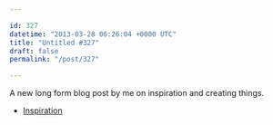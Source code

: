 ```yaml
---

id: 327
datetime: "2013-03-28 06:26:04 +0000 UTC"
title: "Untitled #327"
draft: false
permalink: "/post/327"

---
```


A new long form blog post by me on inspiration and creating things. 

 
 * [Inspiration](http://pseudoweb.net/2013/03/26/inspiration/)


